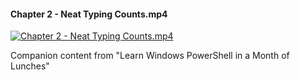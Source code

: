 ﻿#### Chapter 2 - Neat Typing Counts.mp4

[![Chapter 2 - Neat Typing Counts.mp4](https://i2.ytimg.com/vi/E_G7gJQqlek/hqdefault.jpg "Chapter 2 - Neat Typing Counts.mp4")](https://www.youtube.com/watch?v=E_G7gJQqlek)

Companion content from "Learn Windows PowerShell in a Month of Lunches"


